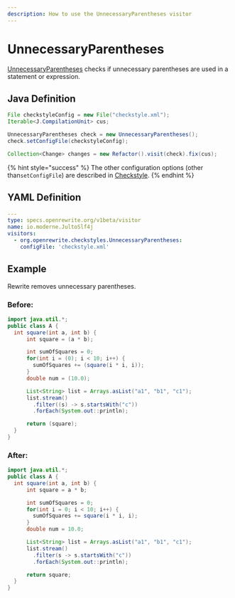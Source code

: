 ```yaml
---
description: How to use the UnnecessaryParentheses visitor
---
```


# UnnecessaryParentheses

[UnnecessaryParentheses](https://checkstyle.sourceforge.io/config_coding.html#UnnecessaryParentheses) checks if unnecessary parentheses are used in a statement or expression.

## Java Definition

```java
File checkstyleConfig = new File("checkstyle.xml");
Iterable<J.CompilationUnit> cus;

UnnecessaryParentheses check = new UnnecessaryParentheses();
check.setConfigFile(checkstyleConfig);

Collection<Change> changes = new Refactor().visit(check).fix(cus);
```

{% hint style="success" %}
The other configuration options \(other than`setConfigFile`\) are described in [Checkstyle](./#configuration-options).
{% endhint %}

## YAML Definition

```yaml
---
type: specs.openrewrite.org/v1beta/visitor
name: io.moderne.JultoSlf4j
visitors:
  - org.openrewrite.checkstyles.UnnecessaryParentheses:
    configFile: 'checkstyle.xml'
```

## Example

Rewrite removes unnecessary parentheses.

### Before:

```java
import java.util.*;
public class A {
  int square(int a, int b) {
      int square = (a * b);

      int sumOfSquares = 0;
      for(int i = (0); i < 10; i++) {
        sumOfSquares += (square(i * i, i));
      }
      double num = (10.0);

      List<String> list = Arrays.asList("a1", "b1", "c1");
      list.stream()
        .filter((s) -> s.startsWith("c"))
        .forEach(System.out::println);

      return (square);
  }
}
```

### After:

```java
import java.util.*;
public class A {
  int square(int a, int b) {
      int square = a * b;

      int sumOfSquares = 0;
      for(int i = 0; i < 10; i++) {
        sumOfSquares += square(i * i, i);
      }
      double num = 10.0;

      List<String> list = Arrays.asList("a1", "b1", "c1");
      list.stream()
        .filter(s -> s.startsWith("c"))
        .forEach(System.out::println);

      return square;
  }
}
```


